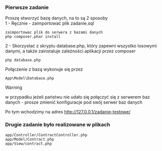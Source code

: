 ### Pierwsze zadanie

Proszę stworzyć bazę danych, na to są 2 sposoby <br>
1 - Ręcznie - zaimportować plik zadanie.sql
```
zaimportowac plik do serwera z bazami danych
php composer.phar install
```
2 - Skorzystać z skryptu database.php, który zapewni wszystko losowymi danymi, a także zainstaluje zależności aplikacji przez composer
```
php database.php
```

Połączenie z bazą wykonuje się przez
```
App\Model\Database.php
```
> [!WARNING]
> w przypadku jeżeli państwu nie udało się połączyć się z serwerem baz danych - prosze zmienić konfiguracje pod swój serwer baz danych

Po tym wchodzimy na adres http://127.0.0.1/zadanie-testowe/

### Drugie zadanie było realizowane w plikach 
```
app/Controller/ContractController.php
app/Model/Contract.php
app/View/contract.php
```
